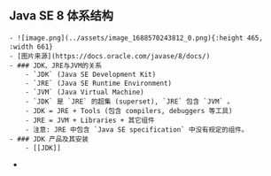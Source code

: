 ## Java SE 8 体系结构
	- ![image.png](../assets/image_1688570243812_0.png){:height 465, :width 661}
	- [图片来源](https://docs.oracle.com/javase/8/docs/)
	- ### JDK、JRE与JVM的关系
		- `JDK` (Java SE Development Kit)
		- `JRE` (Java SE Runtime Environment)
		- `JVM` (Java Virtual Machine)
		- `JDK` 是 `JRE` 的超集 (superset), `JRE` 包含 `JVM` 。
		- JDK = JRE + Tools (包含 compilers, debuggers 等工具)
		- JRE = JVM + Libraries + 其它组件
		- 注意: JRE 中包含 `Java SE specification` 中没有规定的组件。
	- ### JDK 产品及其安装
		- [[JDK]]
-